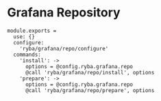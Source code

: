 
# Grafana Repository

    module.exports =
      use: {}
      configure:
        'ryba/grafana/repo/configure'
      commands:
        'install': ->
          options = @config.ryba.grafana.repo
          @call 'ryba/grafana/repo/install', options
        'prepare': ->
          options = @config.ryba.grafana.repo
          @call 'ryba/grafana/repo/prepare', options
